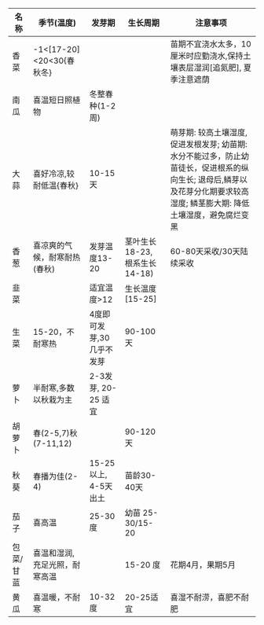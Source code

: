 | 名称   |季节(温度)               | 发芽期 | 生长周期 | 注意事项 |
|-------|-------------------------|--------|----------|----------|
| 香菜   |-1<[17-20]<20<30{春秋冬} |        |          | 苗期不宜浇水太多，10厘米时应勤浇水,保持土壤表层湿润[追氮肥], 夏季注意遮荫|
| 南瓜 | 喜温短日照植物 |冬整春种(1-2 周)   |          |             |
| 大蒜 | 喜好冷凉,较耐低温{春秋} |10-15天   |          | 萌芽期: 较高土壤湿度,促进发根发芽; 幼苗期: 水分不能过多，防止幼苗徒长，促进根系的纵向生长; 退母后,鳞芽以及花芽分化期要求较高湿度; 鳞茎膨大期: 降低土壤湿度，避免腐烂变黑 |
| 香葱 | 喜凉爽的气候，耐寒耐热(春秋)|发芽温度13-20| 茎叶生长18-23, 根系生长14-18)| 60-80天采收/30天陆续采收 |
| 韭菜 | | 适宜温度>12| 生长温度[15-25]
| 生菜 |15-20，不耐寒热|4度即可发芽,30几乎不发芽 | 90-100天| |
| 萝卜 | 半耐寒,多数以秋栽为主| 2-3发芽, 20-25 适宜| | |
| 胡萝卜| 春(2-5,7)秋(7-11,12)| | 90-120 天||
| 秋葵 |春播为佳(2-4)| 15-25以上, 4-5天出土|苗龄30-40天|| 
| 茄子| 喜高温 |25-30度 | 幼苗 25-30/15-20 |
| 包菜/甘蓝 | 喜温和湿润,充足光照，耐寒高温| |15-20 度|花期4月，果期5月| |
| 黄瓜 | 喜温暖，不耐寒| 10-32度|20-25适宜| 喜湿不耐涝，喜肥不耐肥 |
